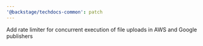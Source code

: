 ```yaml
---
'@backstage/techdocs-common': patch
---
```


Add rate limiter for concurrent execution of file uploads in AWS and Google publishers
